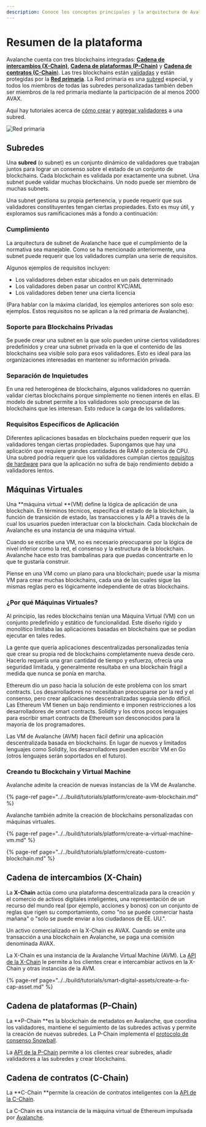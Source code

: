 ```yaml
---
description: Conoce los conceptos principales y la arquitectura de Avalanche
---
```


# Resumen de la plataforma

Avalanche cuenta con tres blockchains integradas: [**Cadena de intercambios \(X-Chain\)**](./#exchange-chain-x-chain), [**Cadena de plataformas \(P-Chain\)**](./#platform-chain-p-chain) y [**Cadena de contratos \(C-Chain**\)](./#contract-chain-c-chain). Las tres blockchains están [validadas](http://support.avalabs.org/en/articles/4064704-what-is-a-blockchain-validator) y están protegidas por la [**Red primaria**](http://support.avalabs.org/en/articles/4135650-what-is-the-primary-network). La Red primaria es una [subred](http://support.avalabs.org/en/articles/4064861-what-is-a-subnetwork-subnet) especial, y todos los miembros de todas las subredes personalizadas también deben ser miembros de la red primaria mediante la participación de al menos 2000 AVAX.

Aquí hay tutoriales acerca de [cómo crear](../../build/tutorials/platform/create-a-subnet.md) y [agregar validadores](../../build/tutorials/nodes-and-staking/add-a-validator.md) a una subred.

![Red primaria](../../.gitbook/assets/image%20%2821%29.png)

## Subredes

Una **subred** \(o subnet\) es un conjunto dinámico de validadores que trabajan juntos para lograr un consenso sobre el estado de un conjunto de blockchains. Cada blockchain es validada por exactamente una subnet. Una subnet puede validar muchas blockchains. Un nodo puede ser miembro de muchas subnets.

Una subnet gestiona su propia pertenencia, y puede requerir que sus validadores constituyentes tengan ciertas propiedades. Esto es muy útil, y exploramos sus ramificaciones más a fondo a continuación:

### Cumplimiento

La arquitectura de subnet de Avalanche hace que el cumplimiento de la normativa sea manejable. Como se ha mencionado anteriormente, una subnet puede requerir que los validadores cumplan una serie de requisitos.

Algunos ejemplos de requisitos incluyen:

* Los validadores deben estar ubicados en un país determinado
* Los validadores deben pasar un control KYC/AML
* Los validadores deben tener una cierta licencia

\(Para hablar con la máxima claridad, los ejemplos anteriores son solo eso: ejemplos. Estos requisitos no se aplican a la red primaria de Avalanche\).

### Soporte para Blockchains Privadas

Se puede crear una subnet en la que solo pueden unirse ciertos validadores predefinidos y crear una subnet privada en la que el contenido de las blockchains sea visible solo para esos validadores. Esto es ideal para las organizaciones interesadas en mantener su información privada.

### Separación de Inquietudes

En una red heterogénea de blockchains, algunos validadores no querrán validar ciertas blockchains porque simplemente no tienen interés en ellas. El modelo de subnet permite a los validadores solo preocuparse de las blockchains que les interesan. Esto reduce la carga de los validadores.

### Requisitos Específicos de Aplicación

Diferentes aplicaciones basadas en blockchains pueden requerir que los validadores tengan ciertas propiedades. Supongamos que hay una aplicación que requiere grandes cantidades de RAM o potencia de CPU. Una subred podría requerir que los validadores cumplan ciertos [requisitos de hardware](http://support.avalabs.org/en/articles/4064879-technical-requirements-for-running-a-validator-node-on-avalanche) para que la aplicación no sufra de bajo rendimiento debido a validadores lentos.

## Máquinas Virtuales

Una **máquina virtual **\(VM\) define la lógica de aplicación de una blockchain. En términos técnicos, especifica el estado de la blockchain, la función de transición de estado, las transacciones y la API a través de la cual los usuarios pueden interactuar con la blockchain. Cada blockchain de Avalanche es una instancia de una máquina virtual.

Cuando se escribe una VM, no es necesario preocuparse por la lógica de nivel inferior como la red, el consenso y la estructura de la blockchain. Avalanche hace esto tras bambalinas para que puedas concentrarte en lo que te gustaría construir.

Piense en una VM como un plano para una blockchain; puede usar la misma VM para crear muchas blockchains, cada una de las cuales sigue las mismas reglas pero es lógicamente independiente de otras blockchains.

### ¿Por qué Máquinas Virtuales?

Al principio, las redes blockchains tenían una Máquina Virtual \(VM\) con un conjunto predefinido y estático de funcionalidad. Este diseño rígido y monolítico limitaba las aplicaciones basadas en blockchains que se podían ejecutar en tales redes.

La gente que quería aplicaciones descentralizadas personalizadas tenía que crear su propia red de blockchains completamente nueva desde cero. Hacerlo requería una gran cantidad de tiempo y esfuerzo, ofrecía una seguridad limitada, y generalmente resultaba en una blockchain frágil a medida que nunca se ponía en marcha.

Ethereum dio un paso hacia la solución de este problema con los smart contracts. Los desarrolladores no necesitaban preocuparse por la red y el consenso, pero crear aplicaciones descentralizadas seguía siendo difícil. Las Ethereum VM tienen un bajo rendimiento e imponen restricciones a los desarrolladores de smart contracts. Solidity y los otros pocos lenguajes para escribir smart contracts de Ethereum son desconocidos para la mayoría de los programadores.

Las VM de Avalanche \(AVM\) hacen fácil definir una aplicación descentralizada basada en blockchains. En lugar de nuevos y limitados lenguajes como Solidity, los desarrolladores pueden escribir VM en Go \(otros lenguajes serán soportados en el futuro\).

### Creando tu Blockchain y Virtual Machine

Avalanche admite la creación de nuevas instancias de la VM de Avalanche.

{% page-ref page="../../build/tutorials/platform/create-avm-blockchain.md" %}

Avalanche también admite la creación de blockchains personalizadas con máquinas virtuales.

{% page-ref page="../../build/tutorials/platform/create-a-virtual-machine-vm.md" %}

{% page-ref page="../../build/tutorials/platform/create-custom-blockchain.md" %}

## Cadena de intercambios \(X-Chain\)

La **X-Chain** actúa como una plataforma descentralizada para la creación y el comercio de activos digitales inteligentes, una representación de un recurso del mundo real \(por ejemplo, acciones y bonos\) con un conjunto de reglas que rigen su comportamiento, como "no se puede comerciar hasta mañana" o "solo se puede enviar a los ciudadanos de EE. UU.".

Un activo comercializado en la X-Chain es AVAX. Cuando se emite una transacción a una blockchain en Avalanche, se paga una comisión denominada AVAX.

La X-Chain es una instancia de la Avalanche Virtual Machine \(AVM\). La [API de la X-Chain](../../build/avalanchego-apis/exchange-chain-x-chain-api.md) le permite a los clientes crear e intercambiar activos en la X-Chain y otras instancias de la AVM.

{% page-ref page="../../build/tutorials/smart-digital-assets/create-a-fix-cap-asset.md" %}

## Cadena de plataformas \(P-Chain\)

La **P-Chain **es la blockchain de metadatos en Avalanche, que coordina los validadores, mantiene el seguimiento de las subredes activas y permite la creación de nuevas subredes. La P-Chain implementa el [protocolo de consenso Snowball](../../#snowman-consensus-protocol).

La [API de la P-Chain](../../build/avalanchego-apis/platform-chain-p-chain-api.md) permite a los clientes crear subredes, añadir validadores a las subredes y crear blockchains.

## Cadena de contratos \(C-Chain\)

La **C-Chain **permite la creación de contratos inteligentes con la [API de la C-Chain](../../build/avalanchego-apis/contract-chain-c-chain-api.md).

La C-Chain es una instancia de la máquina virtual de Ethereum impulsada por [Avalanche](../../).

